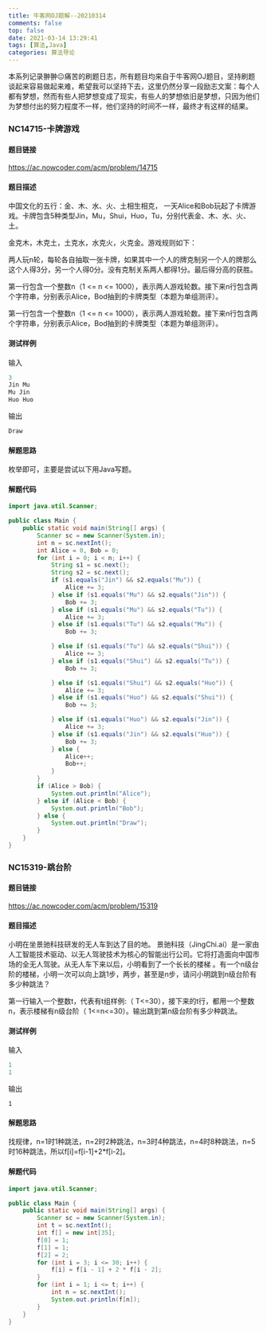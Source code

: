 ```yaml
---
title: 牛客网OJ题解--20210314
comments: false
top: false
date: 2021-03-14 13:29:41
tags: [算法,Java]
categories: 算法导论
---
```


本系列记录翀翀😐痛苦的刷题日志，所有题目均来自于牛客网OJ题目，坚持刷题谈起来容易做起来难，希望我可以坚持下去，这里仍然分享一段励志文案：每个人都有梦想，然而有些人把梦想变成了现实，有些人的梦想依旧是梦想，只因为他们为梦想付出的努力程度不一样，他们坚持的时间不一样，最终才有这样的结果。

<!-- more -->

### NC14715-卡牌游戏

#### 题目链接

https://ac.nowcoder.com/acm/problem/14715

#### 题目描述

中国文化的五行：金、木、水、火、土相生相克， 一天Alice和Bob玩起了卡牌游戏。卡牌包含5种类型Jin，Mu，Shui，Huo，Tu，分别代表金、木、水、火、土。 

  金克木，木克土，土克水，水克火，火克金。游戏规则如下： 

  两人玩n轮，每轮各自抽取一张卡牌，如果其中一个人的牌克制另一个人的牌那么这个人得3分，另一个人得0分。没有克制关系两人都得1分。最后得分高的获胜。

第一行包含一个整数n（1 <= n <= 1000），表示两人游戏轮数。接下来n行包含两个字符串，分别表示Alice，Bod抽到的卡牌类型（本题为单组测评）。

第一行包含一个整数n（1 <= n <= 1000），表示两人游戏轮数。接下来n行包含两个字符串，分别表示Alice，Bod抽到的卡牌类型（本题为单组测评）。

#### 测试样例

输入

```c
3 
Jin Mu
Mu Jin
Huo Huo
```

输出

```c
Draw
```

#### 解题思路

枚举即可，主要是尝试以下用Java写题。

#### 解题代码

```java
import java.util.Scanner;

public class Main {
    public static void main(String[] args) {
        Scanner sc = new Scanner(System.in);
        int n = sc.nextInt();
        int Alice = 0, Bob = 0;
        for (int i = 0; i < n; i++) {
            String s1 = sc.next();
            String s2 = sc.next();
            if (s1.equals("Jin") && s2.equals("Mu")) {
                Alice += 3;
            } else if (s1.equals("Mu") && s2.equals("Jin")) {
                Bob += 3;
            } else if (s1.equals("Mu") && s2.equals("Tu")) {
                Alice += 3;
            } else if (s1.equals("Tu") && s2.equals("Mu")) {
                Bob += 3;

            } else if (s1.equals("Tu") && s2.equals("Shui")) {
                Alice += 3;
            } else if (s1.equals("Shui") && s2.equals("Tu")) {
                Bob += 3;

            } else if (s1.equals("Shui") && s2.equals("Huo")) {
                Alice += 3;
            } else if (s1.equals("Huo") && s2.equals("Shui")) {
                Bob += 3;

            } else if (s1.equals("Huo") && s2.equals("Jin")) {
                Alice += 3;
            } else if (s1.equals("Jin") && s2.equals("Huo")) {
                Bob += 3;
            } else {
                Alice++;
                Bob++;
            }
        }
        if (Alice > Bob) {
            System.out.println("Alice");
        } else if (Alice < Bob) {
            System.out.println("Bob");
        } else {
            System.out.println("Draw");
        }
    }
}
```

### NC15319-跳台阶

#### 题目链接

https://ac.nowcoder.com/acm/problem/15319

#### 题目描述

小明在坐景驰科技研发的无人车到达了目的地。 景驰科技（JingChi.ai）是一家由人工智能技术驱动、以无人驾驶技术为核心的智能出行公司。它将打造面向中国市场的全无人驾驶。从无人车下来以后，小明看到了一个长长的楼梯 。有一个n级台阶的楼梯，小明一次可以向上跳1步，两步，甚至是n步，请问小明跳到n级台阶有多少种跳法？

第一行输入一个整数t，代表有t组样例:（ T<=30），接下来的t行，都用一个整数n，表示楼梯有n级台阶（ 1<=n<=30）。输出跳到第n级台阶有多少种跳法。

#### 测试样例

输入

```c
1
1
```

输出

```
1
```

#### 解题思路

找规律，n=1时1种跳法，n=2时2种跳法，n=3时4种跳法，n=4时8种跳法，n=5时16种跳法，所以f[i]=f[i-1]+2*f[i-2]。

#### 解题代码

```java
import java.util.Scanner;

public class Main {
    public static void main(String[] args) {
        Scanner sc = new Scanner(System.in);
        int t = sc.nextInt();
        int f[] = new int[35];
        f[0] = 1;
        f[1] = 1;
        f[2] = 2;
        for (int i = 3; i <= 30; i++) {
            f[i] = f[i - 1] + 2 * f[i - 2];
        }
        for (int i = 1; i <= t; i++) {
            int n = sc.nextInt();
            System.out.println(f[n]);
        }
    }
}
```


